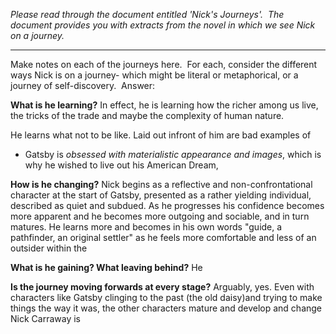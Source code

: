 *Please read through the document entitled 'Nick's Journeys'.  The document provides you with extracts from the novel in which we see Nick on a journey.*  

-----

Make notes on each of the journeys here.  For each, consider the different ways Nick is on a journey- which might be literal or metaphorical, or a journey of self-discovery.  Answer:

**What is he learning?**
In effect, he is learning how the richer among us live, the tricks of the trade and maybe the complexity of human nature.

He learns what not to be like. Laid out infront of him are bad examples of 
- Gatsby is _obsessed with materialistic appearance and images_, which is why he wished to live out his American Dream, 

**How is he changing?**
Nick begins as a reflective and non-confrontational character at the start of Gatsby, presented as a rather yielding individual,  described as quiet and subdued.
As he progresses his confidence becomes more apparent and he becomes more outgoing and sociable, and in turn matures. He learns more and becomes in his own words "guide, a pathfinder, an original settler" as he feels more comfortable and less of an outsider within the 

**What is he gaining? What leaving behind?**
He 

**Is the journey moving forwards at every stage?**
Arguably, yes. Even with characters like Gatsby clinging to the past (the old daisy)and trying to make things the way it was, the other characters mature and develop and change 
Nick Carraway is 